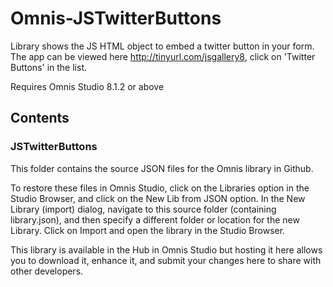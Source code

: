 # Omnis-JSTwitterButtons
Library shows the JS HTML object to embed a twitter button in your form.
The app can be viewed here http://tinyurl.com/jsgallery8, click on 'Twitter Buttons' in the list.

Requires Omnis Studio 8.1.2 or above

## Contents
### JSTwitterButtons

This folder contains the source JSON files for the Omnis library in Github. 

To restore these files in Omnis Studio, click on the Libraries option in the Studio Browser, and click on the New Lib from JSON option. In the New Library (import) dialog, navigate to this source folder (containing library.json), and then specify a different folder or location for the new Library. Click on Import and open the library in the Studio Browser. 

This library is available in the Hub in Omnis Studio but hosting it here allows you to download it, enhance it, and submit your changes here to share with other developers.
